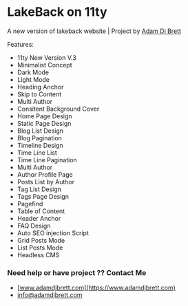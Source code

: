 # LakeBack on 11ty

A new version of lakeback website | Project by [Adam Dj Brett](https://www.adamdjbrett.com)

Features: 
+ 11ty New Version V.3
+ Minimalist Concept
+ Dark Mode
+ Light Mode
+ Heading Anchor
+ Skip to Content
+ Multi Author
+ Consitent Background Cover
+ Home Page Design
+ Static Page Design
+ Blog List Design
+ Blog Pagination
+ Timeline Design
+ Time Line List
+ Time Line Pagination
+ Multi Author
+ Author Profile Page
+ Posts List by Author
+ Tag List Design
+ Tags Page Design
+ Pagefind
+ Table of Content
+ Header Anchor
+ FAQ Design
+ Auto SEO injection Script
+ Grid Posts Mode
+ List Posts Mode
+ Headless CMS

### Need help or have project ?? Contact Me

+ [www.adamdjbrett.com](https://www.adamdjbrett.com)
+ info@adamdjbrett.com
